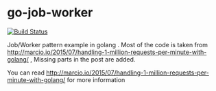 # go-job-worker

[![Build Status](https://travis-ci.org/beyazc/job-worker.svg?branch=master)](https://travis-ci.org/beyazc/job-worker)

Job/Worker pattern example in golang . Most of the code is taken from http://marcio.io/2015/07/handling-1-million-requests-per-minute-with-golang/ , Missing parts in the post are added. 

You can read http://marcio.io/2015/07/handling-1-million-requests-per-minute-with-golang/ for more information
